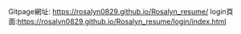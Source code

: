 Gitpage網址: https://rosalyn0829.github.io/Rosalyn_resume/
login頁面:https://rosalyn0829.github.io/Rosalyn_resume/login/index.html